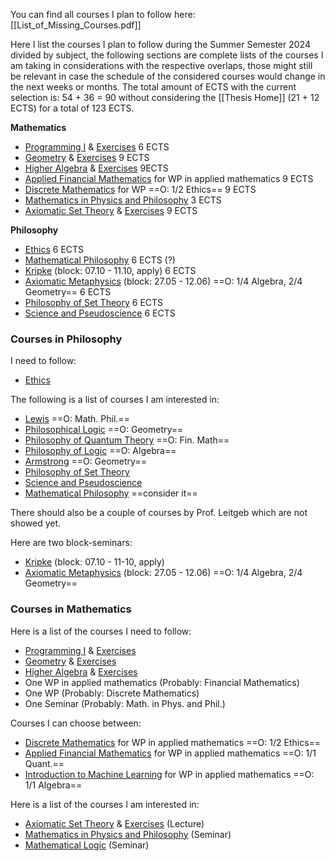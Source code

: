 You can find all courses I plan to follow here: [[List_of_Missing_Courses.pdf]]

Here I list the courses I plan to follow during the Summer Semester 2024 divided by subject, the following sections are complete lists of the courses I am taking in considerations with the respective overlaps, those might still be relevant in case the schedule of the considered courses would change in the next weeks or months. The total amount of ECTS with the current selection is: 54 + 36 = 90 without considering the [[Thesis Home]] (21 + 12 ECTS) for a total of 123 ECTS.

**Mathematics**
- [Programming I](https://lsf.verwaltung.uni-muenchen.de/qisserver/rds?state=verpublish&status=init&vmfile=no&publishid=1025060&moduleCall=webInfo&publishConfFile=webInfo&publishSubDir=veranstaltung) & [Exercises](https://lsf.verwaltung.uni-muenchen.de/qisserver/rds?state=verpublish&status=init&vmfile=no&publishid=1025061&moduleCall=webInfo&publishConfFile=webInfo&publishSubDir=veranstaltung) 6 ECTS
- [Geometry](https://lsf.verwaltung.uni-muenchen.de/qisserver/rds?state=verpublish&status=init&vmfile=no&publishid=1025072&moduleCall=webInfo&publishConfFile=webInfo&publishSubDir=veranstaltung) & [Exercises](https://lsf.verwaltung.uni-muenchen.de/qisserver/rds?state=verpublish&status=init&vmfile=no&publishid=1026730&moduleCall=webInfo&publishConfFile=webInfo&publishSubDir=veranstaltung) 9 ECTS
- [Higher Algebra](https://lsf.verwaltung.uni-muenchen.de/qisserver/rds?state=verpublish&status=init&vmfile=no&publishid=1025086&moduleCall=webInfo&publishConfFile=webInfo&publishSubDir=veranstaltung) & [Exercises](https://lsf.verwaltung.uni-muenchen.de/qisserver/rds?state=verpublish&status=init&vmfile=no&publishid=1025088&moduleCall=webInfo&publishConfFile=webInfo&publishSubDir=veranstaltung) 9ECTS
- [Applied Financial Mathematics](https://lsf.verwaltung.uni-muenchen.de/qisserver/rds?state=verpublish&status=init&vmfile=no&publishid=1025089&moduleCall=webInfo&publishConfFile=webInfo&publishSubDir=veranstaltung) for WP in applied mathematics 9 ECTS
- [Discrete Mathematics](https://lsf.verwaltung.uni-muenchen.de/qisserver/rds?state=verpublish&status=init&vmfile=no&publishid=1025066&moduleCall=webInfo&publishConfFile=webInfo&publishSubDir=veranstaltung) for WP ==O: 1/2 Ethics== 9 ECTS
- [Mathematics in Physics and Philosophy](https://lsf.verwaltung.uni-muenchen.de/qisserver/rds?state=verpublish&status=init&vmfile=no&publishid=1025836&moduleCall=webInfo&publishConfFile=webInfo&publishSubDir=veranstaltung) 3 ECTS
- [Axiomatic Set Theory](https://lsf.verwaltung.uni-muenchen.de/qisserver/rds?state=verpublish&status=init&vmfile=no&publishid=1028100&moduleCall=webInfo&publishConfFile=webInfo&publishSubDir=veranstaltung) & [Exercises](https://lsf.verwaltung.uni-muenchen.de/qisserver/rds?state=verpublish&status=init&vmfile=no&publishid=1028149&moduleCall=webInfo&publishConfFile=webInfo&publishSubDir=veranstaltung) 9 ECTS

**Philosophy**
- [Ethics](https://lsf.verwaltung.uni-muenchen.de/qisserver/rds?state=verpublish&status=init&vmfile=no&publishid=1027573&moduleCall=webInfo&publishConfFile=webInfo&publishSubDir=veranstaltung) 6 ECTS
- [Mathematical Philosophy](https://lsf.verwaltung.uni-muenchen.de/qisserver/rds?state=verpublish&status=init&vmfile=no&publishid=1027675&moduleCall=webInfo&publishConfFile=webInfo&publishSubDir=veranstaltung) 6 ECTS (?)
- [Kripke](https://lsf.verwaltung.uni-muenchen.de/qisserver/rds?state=verpublish&status=init&vmfile=no&publishid=1029647&moduleCall=webInfo&publishConfFile=webInfo&publishSubDir=veranstaltung) (block: 07.10 - 11.10, apply) 6 ECTS
- [Axiomatic Metaphysics](https://lsf.verwaltung.uni-muenchen.de/qisserver/rds?state=verpublish&status=init&vmfile=no&publishid=1027676&moduleCall=webInfo&publishConfFile=webInfo&publishSubDir=veranstaltung) (block: 27.05 - 12.06) ==O: 1/4 Algebra, 2/4 Geometry==  6 ECTS
- [Philosophy of Set Theory](https://lsf.verwaltung.uni-muenchen.de/qisserver/rds?state=verpublish&status=init&vmfile=no&publishid=1027681&moduleCall=webInfo&publishConfFile=webInfo&publishSubDir=veranstaltung) 6 ECTS
- [Science and Pseudoscience](https://lsf.verwaltung.uni-muenchen.de/qisserver/rds?state=verpublish&status=init&vmfile=no&publishid=1027662&moduleCall=webInfo&publishConfFile=webInfo&publishSubDir=veranstaltung) 6 ECTS

### Courses in Philosophy
I need to follow:
- [Ethics](https://lsf.verwaltung.uni-muenchen.de/qisserver/rds?state=verpublish&status=init&vmfile=no&publishid=1027573&moduleCall=webInfo&publishConfFile=webInfo&publishSubDir=veranstaltung)

The following is a list of courses I am interested in:
- [Lewis](https://lsf.verwaltung.uni-muenchen.de/qisserver/rds?state=verpublish&status=init&vmfile=no&publishid=1029668&moduleCall=webInfo&publishConfFile=webInfo&publishSubDir=veranstaltung) ==O: Math. Phil.==
- [Philosophical Logic](https://lsf.verwaltung.uni-muenchen.de/qisserver/rds?state=verpublish&status=init&vmfile=no&publishid=1027678&moduleCall=webInfo&publishConfFile=webInfo&publishSubDir=veranstaltung) ==O: Geometry==
- [Philosophy of Quantum Theory](https://lsf.verwaltung.uni-muenchen.de/qisserver/rds?state=verpublish&status=init&vmfile=no&publishid=1027661&moduleCall=webInfo&publishConfFile=webInfo&publishSubDir=veranstaltung) ==O: Fin. Math==
- [Philosophy of Logic](https://lsf.verwaltung.uni-muenchen.de/qisserver/rds?state=verpublish&status=init&vmfile=no&publishid=1027685&moduleCall=webInfo&publishConfFile=webInfo&publishSubDir=veranstaltung) ==O: Algebra==
- [Armstrong](https://lsf.verwaltung.uni-muenchen.de/qisserver/rds?state=verpublish&status=init&vmfile=no&publishid=1029664&moduleCall=webInfo&publishConfFile=webInfo&publishSubDir=veranstaltung) ==O: Geometry==
- [Philosophy of Set Theory](https://lsf.verwaltung.uni-muenchen.de/qisserver/rds?state=verpublish&status=init&vmfile=no&publishid=1027681&moduleCall=webInfo&publishConfFile=webInfo&publishSubDir=veranstaltung)
- [Science and Pseudoscience](https://lsf.verwaltung.uni-muenchen.de/qisserver/rds?state=verpublish&status=init&vmfile=no&publishid=1027662&moduleCall=webInfo&publishConfFile=webInfo&publishSubDir=veranstaltung)
- [Mathematical Philosophy](https://lsf.verwaltung.uni-muenchen.de/qisserver/rds?state=verpublish&status=init&vmfile=no&publishid=1027675&moduleCall=webInfo&publishConfFile=webInfo&publishSubDir=veranstaltung) ==consider it==

There should also be a couple of courses by Prof. Leitgeb which are not showed yet.

Here are two block-seminars:
- [Kripke](https://lsf.verwaltung.uni-muenchen.de/qisserver/rds?state=verpublish&status=init&vmfile=no&publishid=1029647&moduleCall=webInfo&publishConfFile=webInfo&publishSubDir=veranstaltung) (block: 07.10 - 11-10, apply)
- [Axiomatic Metaphysics](https://lsf.verwaltung.uni-muenchen.de/qisserver/rds?state=verpublish&status=init&vmfile=no&publishid=1027676&moduleCall=webInfo&publishConfFile=webInfo&publishSubDir=veranstaltung) (block: 27.05 - 12.06) ==O: 1/4 Algebra, 2/4 Geometry==
### Courses in Mathematics
Here is a list of the courses I need to follow:
- [Programming I](https://lsf.verwaltung.uni-muenchen.de/qisserver/rds?state=verpublish&status=init&vmfile=no&publishid=1025060&moduleCall=webInfo&publishConfFile=webInfo&publishSubDir=veranstaltung) & [Exercises](https://lsf.verwaltung.uni-muenchen.de/qisserver/rds?state=verpublish&status=init&vmfile=no&publishid=1025061&moduleCall=webInfo&publishConfFile=webInfo&publishSubDir=veranstaltung)
- [Geometry](https://lsf.verwaltung.uni-muenchen.de/qisserver/rds?state=verpublish&status=init&vmfile=no&publishid=1025072&moduleCall=webInfo&publishConfFile=webInfo&publishSubDir=veranstaltung) & [Exercises](https://lsf.verwaltung.uni-muenchen.de/qisserver/rds?state=verpublish&status=init&vmfile=no&publishid=1026730&moduleCall=webInfo&publishConfFile=webInfo&publishSubDir=veranstaltung)
- [Higher Algebra](https://lsf.verwaltung.uni-muenchen.de/qisserver/rds?state=verpublish&status=init&vmfile=no&publishid=1025086&moduleCall=webInfo&publishConfFile=webInfo&publishSubDir=veranstaltung) & [Exercises](https://lsf.verwaltung.uni-muenchen.de/qisserver/rds?state=verpublish&status=init&vmfile=no&publishid=1025088&moduleCall=webInfo&publishConfFile=webInfo&publishSubDir=veranstaltung)
- One WP in applied mathematics (Probably: Financial Mathematics)
- One WP (Probably: Discrete Mathematics)
- One Seminar (Probably: Math. in Phys. and Phil.)

Courses I can choose between:
- [Discrete Mathematics](https://lsf.verwaltung.uni-muenchen.de/qisserver/rds?state=verpublish&status=init&vmfile=no&publishid=1025066&moduleCall=webInfo&publishConfFile=webInfo&publishSubDir=veranstaltung) for WP in applied mathematics ==O: 1/2 Ethics==
- [Applied Financial Mathematics](https://lsf.verwaltung.uni-muenchen.de/qisserver/rds?state=verpublish&status=init&vmfile=no&publishid=1025089&moduleCall=webInfo&publishConfFile=webInfo&publishSubDir=veranstaltung) for WP in applied mathematics ==O: 1/1 Quant.==
- [Introduction to Machine Learning](https://lsf.verwaltung.uni-muenchen.de/qisserver/rds?state=verpublish&status=init&vmfile=no&publishid=1016358&moduleCall=webInfo&publishConfFile=webInfo&publishSubDir=veranstaltung) for WP in applied mathematics ==O: 1/1 Algebra==

Here is a list of the courses I am interested in:
- [Axiomatic Set Theory](https://lsf.verwaltung.uni-muenchen.de/qisserver/rds?state=verpublish&status=init&vmfile=no&publishid=1028100&moduleCall=webInfo&publishConfFile=webInfo&publishSubDir=veranstaltung) & [Exercises](https://lsf.verwaltung.uni-muenchen.de/qisserver/rds?state=verpublish&status=init&vmfile=no&publishid=1028149&moduleCall=webInfo&publishConfFile=webInfo&publishSubDir=veranstaltung) (Lecture)
- [Mathematics in Physics and Philosophy](https://lsf.verwaltung.uni-muenchen.de/qisserver/rds?state=verpublish&status=init&vmfile=no&publishid=1025836&moduleCall=webInfo&publishConfFile=webInfo&publishSubDir=veranstaltung) (Seminar)
- [Mathematical Logic](https://lsf.verwaltung.uni-muenchen.de/qisserver/rds?state=verpublish&status=init&vmfile=no&publishid=1025832&moduleCall=webInfo&publishConfFile=webInfo&publishSubDir=veranstaltung) (Seminar)